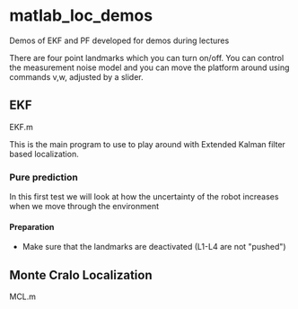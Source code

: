 # matlab_loc_demos
Demos of EKF and PF developed for demos during lectures

There are four point landmarks which you can turn on/off. You can control the measurement noise model and you can move the platform around using commands v,w, adjusted by a slider.



## EKF
EKF.m

This is the main program to use to play around with Extended Kalman filter based localization. 

### Pure prediction
In this first test we will look at how the uncertainty of the robot increases when we move through the environment

#### Preparation
* Make sure that the landmarks are deactivated (L1-L4 are not "pushed")



## Monte Cralo Localization
MCL.m

